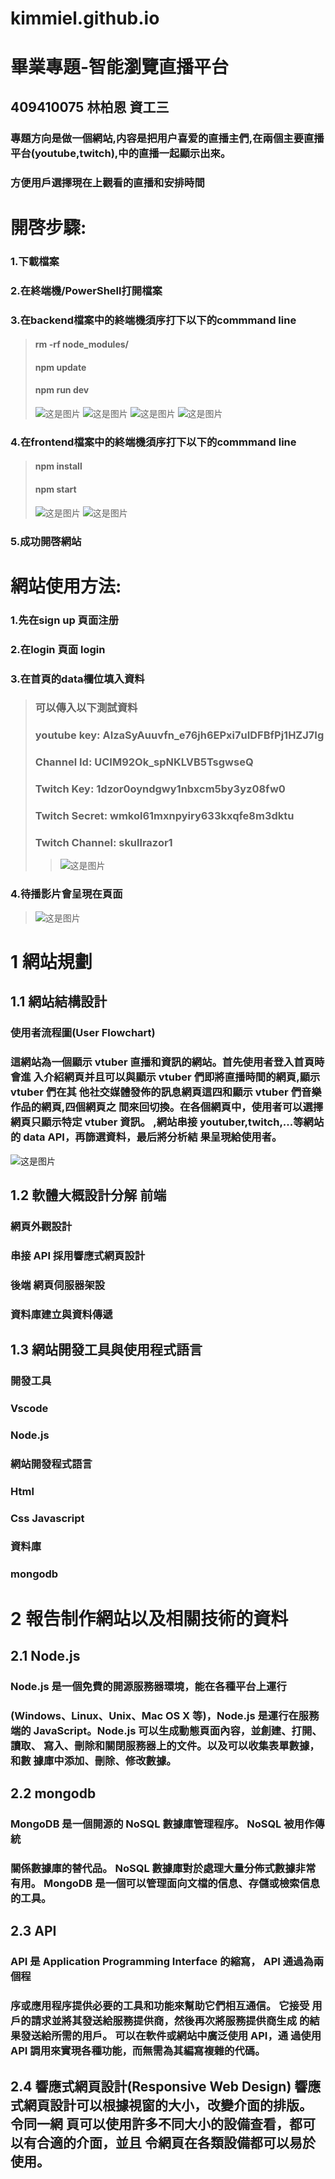 # kimmiel.github.io
# 畢業專題-智能瀏覽直播平台
 
## 409410075 林柏恩 資工三
### 專題方向是做一個網站,内容是把用户喜爱的直播主們,在兩個主要直播平台(youtube,twitch),中的直播一起顯示出來。
### 方便用戶選擇現在上觀看的直播和安排時間

# 開啓步驟:

### 1.下載檔案
### 2.在終端機/PowerShell打開檔案
### 3.在backend檔案中的終端機須序打下以下的commmand line
>#### rm -rf node_modules/
>#### npm update
>#### npm run dev
>![这是图片](/img/1_1.png "Magic Gardens")
>![这是图片](/img/1_2.png "Magic Gardens")
>![这是图片](/img/1_3.png "Magic Gardens")
>![这是图片](/img/1_4.png "Magic Gardens")
### 4.在frontend檔案中的終端機須序打下以下的commmand line
>#### npm install
>#### npm start
>![这是图片](/img/1_5.png "Magic Gardens")
>![这是图片](/img/1_6.png "Magic Gardens")
### 5.成功開啓網站

# 網站使用方法:
### 1.先在sign up 頁面注册
### 2.在login 頁面 login
### 3.在首頁的data欄位填入資料
>### 可以傳入以下測試資料
>### youtube key: AIzaSyAuuvfn_e76jh6EPxi7uIDFBfPj1HZJ7Ig
>### Channel Id: UCIM92Ok_spNKLVB5TsgwseQ
>### Twitch Key: 1dzor0oyndgwy1nbxcm5by3yz08fw0
>### Twitch Secret: wmkol61mxnpyiry633kxqfe8m3dktu
>### Twitch Channel: skullrazor1
>>![这是图片](/img/2_1.jpg "Magic Gardens")
### 4.待播影片會呈現在頁面
>![这是图片](/img/2_2.png "Magic Gardens")
# 1 網站規劃 

## 1.1 網站結構設計
### 使用者流程圖(User Flowchart)
### 這網站為一個顯示 vtuber 直播和資訊的網站。首先使用者登入首頁時會進 入介紹網頁并且可以與顯示 vtuber 們即將直播時間的網頁,顯示 vtuber 們在其 他社交媒體發佈的訊息網頁這四和顯示 vtuber 們音樂作品的網頁,四個網頁之 間來回切換。在各個網頁中，使用者可以選擇網頁只顯示特定 vtuber 資訊。 ,網站串接 youtuber,twitch,...等網站的 data API，再篩選資料，最后將分析結 果呈現給使用者。
![这是图片](/img/web繪圖.jpg "Magic Gardens")

## 1.2 軟體大概設計分解 前端
### 網頁外觀設計
### 串接 API 採用響應式網頁設計
### 後端 網頁伺服器架設
### 資料庫建立與資料傳遞
## 1.3 網站開發工具與使用程式語言
### 開發工具
### Vscode

### Node.js
### 網站開發程式語言
### Html
### Css Javascript
### 資料庫
### mongodb


# 2 報告制作網站以及相關技術的資料

## 2.1 Node.js
### Node.js 是一個免費的開源服務器環境，能在各種平台上運行
### (Windows、Linux、Unix、Mac OS X 等)，Node.js 是運行在服務端的 JavaScript。Node.js 可以生成動態頁面內容，並創建、打開、讀取、 寫入、刪除和關閉服務器上的文件。以及可以收集表單數據，和數 據庫中添加、刪除、修改數據。

## 2.2 mongodb
### MongoDB 是一個開源的 NoSQL 數據庫管理程序。 NoSQL 被用作傳統
### 關係數據庫的替代品。 NoSQL 數據庫對於處理大量分佈式數據非常 有用。 MongoDB 是一個可以管理面向文檔的信息、存儲或檢索信息 的工具。
## 2.3 API
### API 是 Application Programming Interface 的縮寫， API 通過為兩個程

### 序或應用程序提供必要的工具和功能來幫助它們相互通信。 它接受 用戶的請求並將其發送給服務提供商，然後再次將服務提供商生成 的結果發送給所需的用戶。 可以在軟件或網站中廣泛使用 API，通 過使用 API 調用來實現各種功能，而無需為其編寫複雜的代碼。
## 2.4 響應式網頁設計(Responsive Web Design) 響應式網頁設計可以根據視窗的大小，改變介面的排版。 令同一網 頁可以使用許多不同大小的設備查看，都可以有合適的介面，並且 令網頁在各類設備都可以易於使用。
